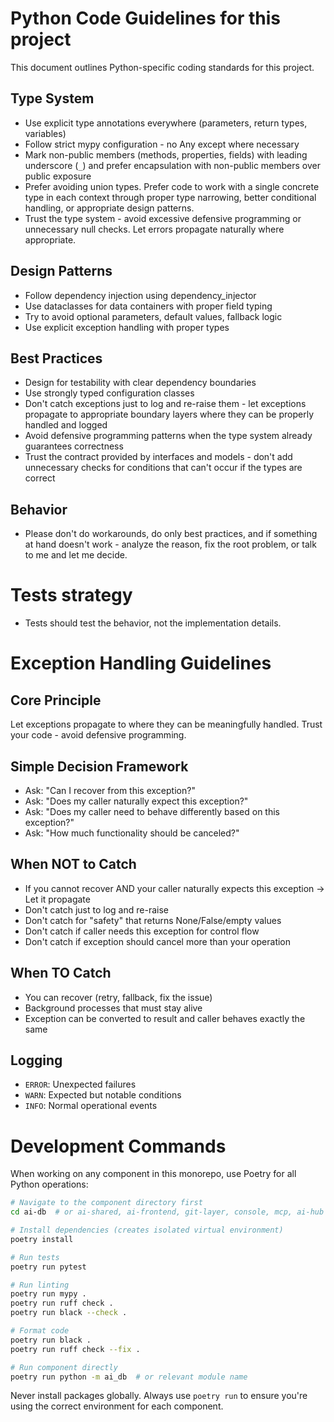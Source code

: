 ﻿# Python Code Guidelines for this project

This document outlines Python-specific coding standards for this project.

## Type System
- Use explicit type annotations everywhere (parameters, return types, variables)
- Follow strict mypy configuration - no Any except where necessary
- Mark non-public members (methods, properties, fields) with leading underscore (`_`) and prefer encapsulation with non-public members over public exposure
- Prefer avoiding union types. Prefer code to work with a single concrete type in each context through proper type narrowing, better conditional handling, or appropriate design patterns.
- Trust the type system - avoid excessive defensive programming or unnecessary null checks. Let errors propagate naturally where appropriate.

## Design Patterns
- Follow dependency injection using dependency_injector
- Use dataclasses for data containers with proper field typing
- Try to avoid optional parameters, default values, fallback logic
- Use explicit exception handling with proper types

## Best Practices
- Design for testability with clear dependency boundaries
- Use strongly typed configuration classes
- Don't catch exceptions just to log and re-raise them - let exceptions propagate to appropriate boundary layers where they can be properly handled and logged
- Avoid defensive programming patterns when the type system already guarantees correctness
- Trust the contract provided by interfaces and models - don't add unnecessary checks for conditions that can't occur if the types are correct

## Behavior

- Please don't do workarounds, do only best practices, and if something at hand doesn't work - analyze the reason, fix the root problem, or talk to me and let me decide.

# Tests strategy

- Tests should test the behavior, not the implementation details.

# Exception Handling Guidelines

## Core Principle
Let exceptions propagate to where they can be meaningfully handled. Trust your code - avoid defensive programming.

## Simple Decision Framework

- Ask: "Can I recover from this exception?"
- Ask: "Does my caller naturally expect this exception?"
- Ask: "Does my caller need to behave differently based on this exception?"
- Ask: "How much functionality should be canceled?"

## When NOT to Catch

- If you cannot recover AND your caller naturally expects this exception → Let it propagate
- Don't catch just to log and re-raise
- Don't catch for "safety" that returns None/False/empty values
- Don't catch if caller needs this exception for control flow
- Don't catch if exception should cancel more than your operation

## When TO Catch

- You can recover (retry, fallback, fix the issue)
- Background processes that must stay alive
- Exception can be converted to result and caller behaves exactly the same

## Logging

- `ERROR`: Unexpected failures
- `WARN`: Expected but notable conditions
- `INFO`: Normal operational events

# Development Commands

When working on any component in this monorepo, use Poetry for all Python operations:

```bash
# Navigate to the component directory first
cd ai-db  # or ai-shared, ai-frontend, git-layer, console, mcp, ai-hub

# Install dependencies (creates isolated virtual environment)
poetry install

# Run tests
poetry run pytest

# Run linting
poetry run mypy .
poetry run ruff check .
poetry run black --check .

# Format code
poetry run black .
poetry run ruff check --fix .

# Run component directly
poetry run python -m ai_db  # or relevant module name
```

Never install packages globally. Always use `poetry run` to ensure you're using the correct environment for each component.
